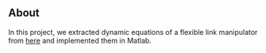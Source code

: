 ## About
In this project, we extracted dynamic equations of a flexible link manipulator from [here](https://www.springer.com/us/book/9781852334093) and implemented them in Matlab.
